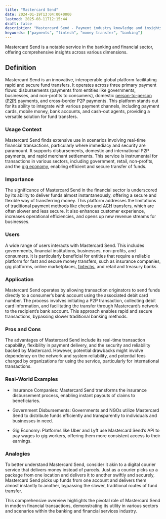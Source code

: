 ```yaml
---
title: "Mastercard Send"
date: 2024-01-19T13:04:00+0000
lastmod: 2025-08-11T12:15:44
draft: false
description: "Mastercard Send - Payment industry knowledge and insights"
keywords: ["payments", "fintech", "money transfer", "banking"]
---
```


Mastercard Send is a notable service in the banking and financial sector, offering comprehensive insights across various dimensions.

## Definition

Mastercard Send is an innovative, interoperable global platform facilitating rapid and secure fund transfers. It operates across three primary payment flows: disbursements (payments from entities like governments, businesses, and non-profits to consumers), domestic [person-to-person (P2P)](https://faisalkhanllc.xyz/resources/payments-wiki/p/person-to-person-p2p/) payments, and cross-border P2P payments. This platform stands out for its ability to integrate with various payment channels, including payment cards, mobile money, bank accounts, and cash-out agents, providing a versatile solution for fund transfers.

### Usage Context

Mastercard Send finds extensive use in scenarios involving real-time financial transactions, particularly where immediacy and security are paramount. It supports disbursements, domestic and international P2P payments, and rapid merchant settlements. This service is instrumental for transactions in various sectors, including government, retail, non-profits, and the [gig economy](https://faisalkhanllc.xyz/resources/payments-wiki/g/gig-economy/), enabling efficient and secure transfer of funds.

### Importance

The significance of Mastercard Send in the financial sector is underscored by its ability to deliver funds almost instantaneously, offering a secure and flexible way of transferring money. This platform addresses the limitations of traditional payment methods like checks and [ACH](https://faisalkhanllc.xyz/resources/payments-wiki/a/automated-clearing-house-ach/) transfers, which are often slower and less secure. It also enhances customer experience, increases operational efficiencies, and opens up new revenue streams for businesses.

### Users

A wide range of users interacts with Mastercard Send. This includes governments, financial institutions, businesses, non-profits, and consumers. It is particularly beneficial for entities that require a reliable platform for fast and secure money transfers, such as insurance companies, gig platforms, online marketplaces, [fintechs](https://faisalkhanllc.xyz/resources/payments-wiki/f/fintech/), and retail and treasury banks.

### Application

Mastercard Send operates by allowing transaction originators to send funds directly to a consumer’s bank account using the associated debit card number. The process involves initiating a P2P transaction, collecting debit card information, and facilitating the transfer through Mastercard’s network to the recipient’s bank account. This approach enables rapid and secure transactions, bypassing slower traditional banking methods.

### Pros and Cons

The advantages of Mastercard Send include its real-time transaction capability, flexibility in payment delivery, and the security and reliability backed by Mastercard. However, potential drawbacks might involve dependency on the network and system reliability, and potential fees charged by organizations for using the service, particularly for international transactions.

### Real-World Examples

- Insurance Companies: Mastercard Send transforms the insurance disbursement process, enabling instant payouts of claims to beneficiaries.

- Government Disbursements: Governments and NGOs utilize Mastercard Send to distribute funds efficiently and transparently to individuals and businesses in need.

- Gig Economy: Platforms like Uber and Lyft use Mastercard Send’s API to pay wages to gig workers, offering them more consistent access to their earnings.

### Analogies

To better understand Mastercard Send, consider it akin to a digital courier service that delivers money instead of parcels. Just as a courier picks up a package from one location and delivers it to another swiftly and securely, Mastercard Send picks up funds from one account and delivers them almost instantly to another, bypassing the slower, traditional routes of fund transfer.

This comprehensive overview highlights the pivotal role of Mastercard Send in modern financial transactions, demonstrating its utility in various sectors and scenarios within the banking and financial services industry.